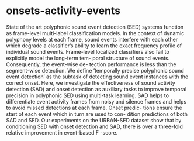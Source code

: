 # onsets-activity-events

State of the art polyphonic sound event detection (SED) systems
function as frame-level multi-label classification models. In the
context of dynamic polyphony levels at each frame, sound events
interfere with each other which degrade a classifier’s ability to learn
the exact frequency profile of individual sound events. Frame-level
localized classifiers also fail to explicitly model the long-term tem-
poral structure of sound events. Consequently, the event-wise de-
tection performance is less than the segment-wise detection. We
define ‘temporally precise polyphonic sound event detection’ as the
subtask of detecting sound event instances with the correct onset.
Here, we investigate the effectiveness of sound activity detection
(SAD) and onset detection as auxiliary tasks to improve temporal
precision in polyphonic SED using multi-task learning. SAD helps
to differentiate event activity frames from noisy and silence frames
and helps to avoid missed detections at each frame. Onset predic-
tions ensure the start of each event which in turn are used to con-
dition predictions of both SAD and SED. Our experiments on the
URBAN-SED dataset show that by conditioning SED with onset
detection and SAD, there is over a three-fold relative improvement
in event-based F -score.
